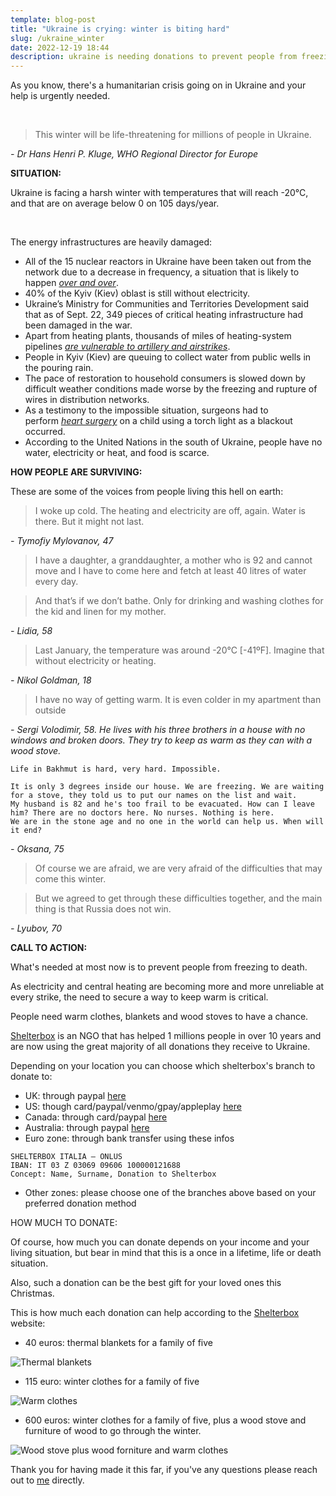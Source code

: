 ```yaml
---
template: blog-post
title: "Ukraine is crying: winter is biting hard"
slug: /ukraine_winter
date: 2022-12-19 18:44
description: ukraine is needing donations to prevent people from freezing this winter
---
```

As you know, there's a humanitarian crisis going on in Ukraine and your help is urgently needed.

 

> This winter will be life-threatening for millions of people in Ukraine.


*\- Dr Hans Henri P. Kluge, WHO Regional Director for Europe*



**SITUATION:**

Ukraine is facing a harsh winter with temperatures that will reach -20°C, and that are on average below 0 on 105 days/year.

 

The energy infrastructures are heavily damaged:

* All of the 15 nuclear reactors in Ukraine have been taken out from the network due to a decrease in frequency, a situation that is likely to happen *[over and over](https://www.newscientist.com/article/2348196-ukraines-nuclear-plants-face-uncertain-future-after-russian-attacks/)*.
* 40% of the Kyiv (Kiev) oblast is still without electricity.
* Ukraine’s Ministry for Communities and Territories Development said that as of Sept. 22, 349 pieces of critical heating infrastructure had been damaged in the war.
* Apart from heating plants, thousands of miles of heating-system pipelines *[are vulnerable to artillery and airstrikes](https://www.wsj.com/articles/ukraines-home-heating-network-threatened-by-russian-attacks-11666399886)*.
* People in Kyiv (Kiev) are queuing to collect water from public wells in the pouring rain.
* The pace of restoration to household consumers is slowed down by difficult weather conditions made worse by the freezing and rupture of wires in distribution networks.
* As a testimony to the impossible situation, surgeons had to perform *[heart surgery](https://www.cbc.ca/player/play/2125368899988/)* on a child using a torch light as a blackout occurred.
* According to the United Nations in the south of Ukraine, people have no water, electricity or heat, and food is scarce.

**HOW PEOPLE ARE SURVIVING:**

These are some of the voices from people living this hell on earth:



> I woke up cold. The heating and electricity are off, again. Water is there. But it might not last.

*\- Tymofiy Mylovanov, 47*



> I have a daughter, a granddaughter, a mother who is 92 and cannot move and I have to come here and fetch at least 40 litres of water every day. 

> And that’s if we don’t bathe. Only for drinking and washing clothes for the kid and linen for my mother.

*\- Lidia, 58*



> Last January, the temperature was around -20°C [-41ºF]. Imagine that without electricity or heating.

*\- Nikol Goldman, 18*



> I have no way of getting warm. It is even colder in my apartment than outside

*\- Sergi Volodimir, 58. He lives with his three brothers in a house with no windows and broken doors. They try to keep as warm as they can with a wood stove.*


```
Life in Bakhmut is hard, very hard. Impossible.

It is only 3 degrees inside our house. We are freezing. We are waiting for a stove, they told us to put our names on the list and wait.
My husband is 82 and he's too frail to be evacuated. How can I leave him? There are no doctors here. No nurses. Nothing is here.
We are in the stone age and no one in the world can help us. When will it end?
```

*\- Oksana, 75*



> Of course we are afraid, we are very afraid of the difficulties that may come this winter. 

> But we agreed to get through these difficulties together, and the main thing is that Russia does not win.

*\- Lyubov, 70*

**CALL TO ACTION:**

What's needed at most now is to prevent people from freezing to death.



As electricity and central heating are becoming more and more unreliable at every strike, the need to secure a way to keep warm is critical.

People need warm clothes, blankets and wood stoves to have a chance.

[Shelterbox](shelterbox.org) is an NGO that has helped 1 millions people in over 10 years and are now using the great majority of all donations they receive to Ukraine.

Depending on your location you can choose which shelterbox's branch to donate to:

* UK: through paypal [here](https://blog.thoughtworks.net/marco-pierobon/ukraine-is-crying-winter-is-biting-hard#:~:text=UK%3A%20through%20paypal-,here,-US%3A%20though%20card)
* US: though card/paypal/venmo/gpay/appleplay [here](https://www.shelterboxusa.org/donate/)
* Canada: through card/paypal [here](https://www.shelterboxcanada.org/donate/) 
* Australia: through paypal [here](https://www.paypal.com/au/fundraiser/charity/3693934)
* Euro zone: through bank transfer using these infos

```
SHELTERBOX ITALIA – ONLUS
IBAN: IT 03 Z 03069 09606 100000121688
Concept: Name, Surname, Donation to Shelterbox
```
* Other zones: please choose one of the branches above based on your preferred donation method

HOW MUCH TO DONATE:

Of course, how much you can donate depends on your income and your living situation, but bear in mind that this is a once in a lifetime, life or death situation.

Also, such a donation can be the best gift for your loved ones this Christmas.



This is how much each donation can help according to the [Shelterbox](shelterbox.org)  website:

- 40 euros: thermal blankets for a family of five

![Thermal blankets](https://storage.googleapis.com/strapi-imgs/blanket_8f39e6bdbc/blanket_8f39e6bdbc.png)

- 115 euro: winter clothes for a family of five

![Warm clothes](https://storage.googleapis.com/strapi-imgs/clothes_b1292379bc/clothes_b1292379bc.png)

- 600 euros: winter clothes for a family of five, plus a wood stove and furniture of wood to go through the winter.

![Wood stove plus wood forniture and warm clothes](https://storage.googleapis.com/strapi-imgs/set_2d2b3d7339/set_2d2b3d7339.png)

Thank you for having made it this far, if you've any questions please reach out to [me](mailto:marco.pierobon@pierobon.net) directly.






